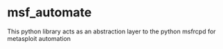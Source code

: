 # msf_automate
This python library acts as an abstraction layer to the python msfrcpd for metasploit automation
